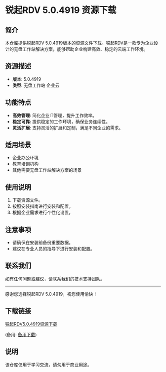 # 锐起RDV 5.0.4919 资源下载

## 简介

本仓库提供锐起RDV 5.0.4919版本的资源文件下载。锐起RDV是一款专为企业设计的无盘工作站解决方案，能够帮助企业构建高效、稳定的云端工作环境。

## 资源描述

- **版本**: 5.0.4919
- **类型**: 无盘工作站 企业云

## 功能特点

- **高效管理**: 简化企业IT管理，提升工作效率。
- **稳定可靠**: 提供稳定的工作环境，确保业务连续性。
- **灵活扩展**: 支持灵活的扩展和定制，满足不同企业的需求。

## 适用场景

- 企业办公环境
- 教育培训机构
- 其他需要无盘工作站解决方案的场景

## 使用说明

1. 下载资源文件。
2. 按照安装指南进行安装和配置。
3. 根据企业需求进行个性化设置。

## 注意事项

- 请确保在安装前备份重要数据。
- 建议在专业人员的指导下进行安装和配置。

## 联系我们

如有任何问题或建议，请联系我们的技术支持团队。

---

感谢您选择锐起RDV 5.0.4919，祝您使用愉快！

## 下载链接
[锐起RDV5.0.4919资源下载](https://pan.quark.cn/s/30a049c7d6b6) 

(备用: [备用下载](https://pan.baidu.com/s/1JxZfYS51_rYaduLI_6dL5A?pwd=1234))

## 说明

该仓库仅用于学习交流，请勿用于商业用途。
